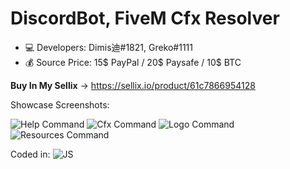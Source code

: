 # DiscordBot, FiveM Cfx Resolver #
- 💻 Developers: Dimis迪#1821, Greko#1111
- 💰 Source Price: 15$ PayPal / 20$ Paysafe / 10$ BTC

**Buy In My Sellix** -> https://sellix.io/product/61c7866954128 

Showcase Screenshots:

![Help Command](https://cdn.discordapp.com/attachments/924399570329427988/924399698196959302/unknown.png)
![Cfx Command](https://cdn.discordapp.com/attachments/924399570329427988/924399611710423110/unknown.png)
![Logo Command](https://cdn.discordapp.com/attachments/924399570329427988/924399611710423110/unknown.png)
![Resources Command](https://cdn.discordapp.com/attachments/924399570329427988/924400245851426836/unknown.png)





Coded in:
![JS](https://img.shields.io/badge/javascript-%23323330.svg?style=for-the-badge&logo=javascript&logoColor=%23F7DF1E)
